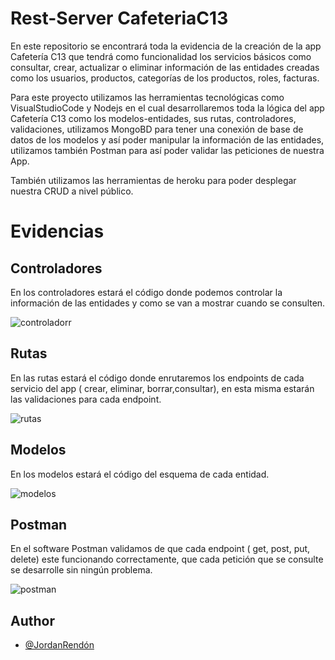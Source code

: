 # Rest-Server CafeteriaC13

En este repositorio se encontrará toda la evidencia de la creación de la app Cafetería C13 que tendrá como funcionalidad los servicios básicos como consultar, crear, actualizar o eliminar información de las entidades creadas como los usuarios, productos, categorías de los productos, roles, facturas.

Para este proyecto utilizamos las herramientas tecnológicas como VisualStudioCode y Nodejs en el cual desarrollaremos toda la lógica del app Cafetería C13 como los modelos-entidades, sus rutas, controladores, validaciones, utilizamos MongoBD para tener una conexión de base de datos de los modelos y así poder manipular la información de las entidades, utilizamos también Postman para así poder validar las peticiones de nuestra App.

También utilizamos las herramientas de heroku para poder desplegar nuestra CRUD a nivel público.


# Evidencias

## Controladores

En los controladores estará el código donde podemos controlar la información de las entidades y como se van a mostrar cuando se consulten.

![controladorr](https://user-images.githubusercontent.com/105289424/203370476-d16cdf97-85e9-4fb0-85e0-ee4423f4e9c7.jpg)

## Rutas 

En las rutas estará el código donde enrutaremos los endpoints de cada servicio del app ( crear, eliminar, borrar,consultar), en esta misma estarán las validaciones para cada endpoint.

![rutas](https://user-images.githubusercontent.com/105289424/203371929-fb3085fb-490a-4888-b9c4-92f4bddd48a1.jpg)

## Modelos 

En los modelos estará el código del esquema de cada entidad.

![modelos](https://user-images.githubusercontent.com/105289424/203372720-8a32b267-7f9f-4216-8a1d-7fda11d85a9c.jpg)

## Postman

En el software Postman validamos de que cada endpoint ( get, post, put, delete) este funcionando correctamente, que cada petición que se consulte se desarrolle sin ningún problema.

![postman](https://user-images.githubusercontent.com/105289424/203373746-2caa1a58-b528-4365-8eb6-03257d861941.jpg)


## Author

- [@JordanRendón](https://github.com/JordanRendon)






